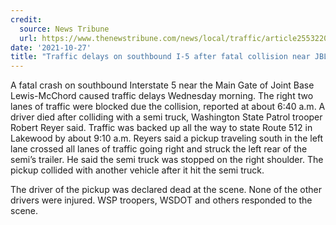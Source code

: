 ```yaml
---
credit:
  source: News Tribune
  url: https://www.thenewstribune.com/news/local/traffic/article255322031.html
date: '2021-10-27'
title: "Traffic delays on southbound I-5 after fatal collision near JBLM Main Gate"
---
```

A fatal crash on southbound Interstate 5 near the Main Gate of Joint Base Lewis-McChord caused traffic delays Wednesday morning. The right two lanes of traffic were blocked due the collision, reported at about 6:40 a.m. A driver died after colliding with a semi truck, Washington State Patrol trooper Robert Reyer said. Traffic was backed up all the way to state Route 512 in Lakewood by about 9:10 a.m. Reyers said a pickup traveling south in the left lane crossed all lanes of traffic going right and struck the left rear of the semi’s trailer. He said the semi truck was stopped on the right shoulder. The pickup collided with another vehicle after it hit the semi truck.

The driver of the pickup was declared dead at the scene. None of the other drivers were injured. WSP troopers, WSDOT and others responded to the scene.
